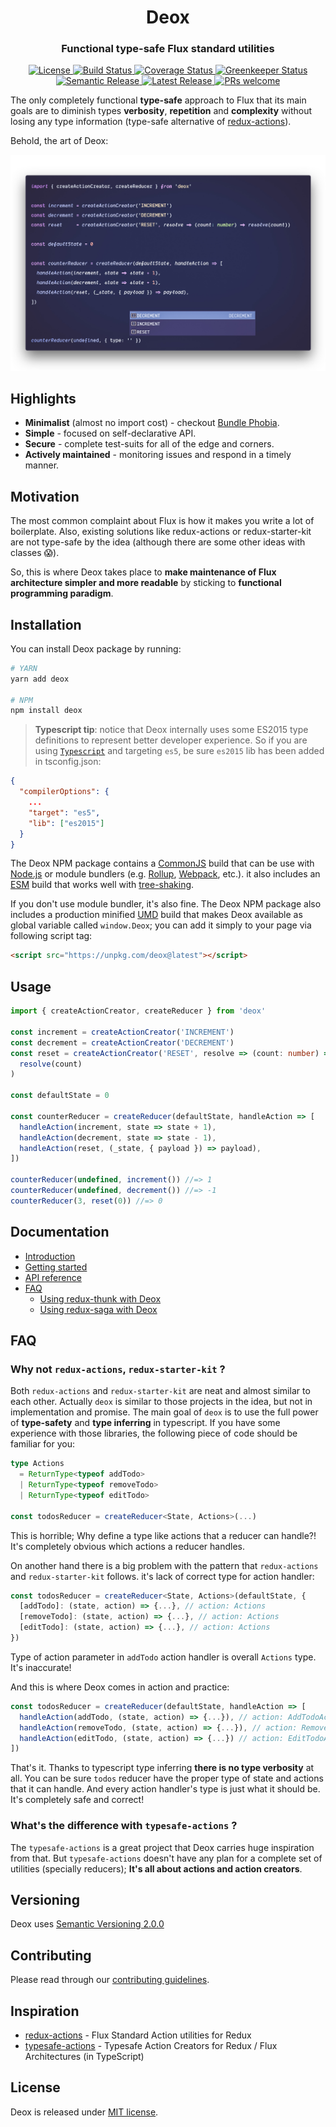 <h1 align="center">Deox</h1>

<h3 align="center">Functional type-safe Flux standard utilities</h3>

<p align="center">
  <a href="LICENSE">
    <img alt="License" src="https://img.shields.io/npm/l/deox.svg?logo=License&style=flat-square">
  </a>
  <a href="https://circleci.com/gh/thebrodmann/deox">
    <img alt="Build Status" src="https://img.shields.io/circleci/project/github/thebrodmann/deox/master.svg?label=build&logo=circleci&style=flat-square">
  </a>
  <a href="https://codecov.io/gh/thebrodmann/deox">
    <img alt="Coverage Status" src="https://img.shields.io/codecov/c/gh/thebrodmann/deox.svg?style=flat-square">
  </a>
  <a href="https://greenkeeper.io/">
    <img alt="Greenkeeper Status" src="https://badges.greenkeeper.io/thebrodmann/deox.svg?style=flat-square">
  </a>
  <a href="https://github.com/semantic-release/semantic-release">
    <img alt="Semantic Release" src="https://img.shields.io/badge/%F0%9F%93%A6%F0%9F%9A%80-semantic--release-e10079.svg?style=flat-square">
  </a>
  <a href="https://www.npmjs.com/package/deox">
    <img alt="Latest Release" src="https://img.shields.io/npm/v/deox.svg?label=npm%40latest&style=flat-square">
  </a>
  <a href="CONTRIBUTING.md">
    <img alt="PRs welcome" src="https://img.shields.io/badge/PRs-welcome-green.svg?style=flat-square">
  </a>
</p>

The only completely functional **type-safe** approach to Flux that its main goals are to diminish types **verbosity**, **repetition** and **complexity** without losing any type information (type-safe alternative of [redux-actions](https://github.com/redux-utilities/redux-actions)).

Behold, the art of Deox:

<p align="center">
  <img alt="Deox counter example" src="docs/media/counter-example.jpg">
</p>

## Highlights

- **Minimalist** (almost no import cost) - checkout [Bundle Phobia](https://bundlephobia.com/result?p=deox@latest).
- **Simple** - focused on self-declarative API.
- **Secure** - complete test-suits for all of the edge and corners.
- **Actively maintained** - monitoring issues and respond in a timely manner.

## Motivation

The most common complaint about Flux is how it makes you write a lot of boilerplate.
Also, existing solutions like redux-actions or redux-starter-kit are not type-safe by the idea (although there are some other ideas with classes 😱).

So, this is where Deox takes place to **make maintenance of Flux architecture simpler and more readable** by sticking to **functional programming paradigm**.

## Installation

You can install Deox package by running:

```bash
# YARN
yarn add deox

# NPM
npm install deox
```

> **Typescript tip**: notice that Deox internally uses some ES2015 type definitions to represent better developer experience.
> So if you are using [`Typescript`](https://github.com/Microsoft/TypeScript) and targeting `es5`, be sure `es2015` lib has been added in tsconfig.json:

```json
{
  "compilerOptions": {
    ...
    "target": "es5",
    "lib": ["es2015"]
  }
}
```

The Deox NPM package contains a [CommonJS](http://www.commonjs.org/specs/modules/1.0/) build that can be use with [Node.js](https://nodejs.org/en/) or module bundlers (e.g. [Rollup](https://github.com/rollup/rollup), [Webpack](https://github.com/webpack/webpack), etc.). it also includes an [ESM](https://developer.mozilla.org/en-US/docs/Web/JavaScript/Reference/Statements/import) build that works well with [tree-shaking](https://webpack.js.org/guides/tree-shaking/).

If you don't use module bundler, it's also fine. The Deox NPM package also includes a production minified [UMD](https://github.com/umdjs/umd) build that makes Deox available as global variable called `window.Deox`; you can add it simply to your page via following script tag:

```html
<script src="https://unpkg.com/deox@latest"></script>
```

## Usage

```ts
import { createActionCreator, createReducer } from 'deox'

const increment = createActionCreator('INCREMENT')
const decrement = createActionCreator('DECREMENT')
const reset = createActionCreator('RESET', resolve => (count: number) =>
  resolve(count)
)

const defaultState = 0

const counterReducer = createReducer(defaultState, handleAction => [
  handleAction(increment, state => state + 1),
  handleAction(decrement, state => state - 1),
  handleAction(reset, (_state, { payload }) => payload),
])

counterReducer(undefined, increment()) //=> 1
counterReducer(undefined, decrement()) //=> -1
counterReducer(3, reset(0)) //=> 0
```

## Documentation

- [Introduction](https://deox.js.org)
- [Getting started](https://deox.js.org/getting-started)
- [API reference](https://deox.js.org/api-reference)
- [FAQ](https://deox.js.org/api-reference)
  - [Using redux-thunk with Deox](https://deox.js.org/faq#using-redux-thunk-with-deox)
  - [Using redux-saga with Deox](https://deox.js.org/faq#using-redux-saga-with-deox)

## FAQ

### Why not `redux-actions`, `redux-starter-kit` ?

Both `redux-actions` and `redux-starter-kit` are neat and almost similar to each other.
Actually `deox` is similar to those projects in the idea, but not in implementation and promise.
The main goal of `deox` is to use the full power of **type-safety** and **type inferring** in typescript.
If you have some experience with those libraries, the following piece of code should be familiar for you:

```ts
type Actions
  = ReturnType<typeof addTodo>
  | ReturnType<typeof removeTodo>
  | ReturnType<typeof editTodo>

const todosReducer = createReducer<State, Actions>(...)
```

This is horrible; Why define a type like actions that a reducer can handle?! It's completely obvious which actions a reducer handles.

On another hand there is a big problem with the pattern that `redux-actions` and `redux-starter-kit` follows. it's lack of correct type for action handler:

```ts
const todosReducer = createReducer<State, Actions>(defaultState, {
  [addTodo]: (state, action) => {...}, // action: Actions
  [removeTodo]: (state, action) => {...}, // action: Actions
  [editTodo]: (state, action) => {...}, // action: Actions
})
```

Type of action parameter in `addTodo` action handler is overall `Actions` type. It's inaccurate!

And this is where Deox comes in action and practice:

```ts
const todosReducer = createReducer(defaultState, handleAction => [
  handleAction(addTodo, (state, action) => {...}), // action: AddTodoAction
  handleAction(removeTodo, (state, action) => {...}), // action: RemoveTodoAction
  handleAction(editTodo, (state, action) => {...}) // action: EditTodoAction
])
```

That's it. Thanks to typescript type inferring **there is no type verbosity** at all. You can be sure `todos` reducer have the proper type of state and actions that it can handle.
And every action handler's type is just what it should be. It's completely safe and correct!

### What's the difference with `typesafe-actions` ?

The `typesafe-actions` is a great project that Deox carries huge inspiration from that.
But `typesafe-actions` doesn't have any plan for a complete set of utilities (specially reducers); **It's all about actions and action creators**.

## Versioning

Deox uses [Semantic Versioning 2.0.0](https://semver.org/)

## Contributing

Please read through our [contributing guidelines](CONTRIBUTING.md).

## Inspiration

- [redux-actions](https://github.com/redux-utilities/redux-actions) - Flux Standard Action utilities for Redux
- [typesafe-actions](https://github.com/piotrwitek/typesafe-actions) - Typesafe Action Creators for Redux / Flux Architectures (in TypeScript)

## License

Deox is released under [MIT license](LICENSE).
